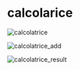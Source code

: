 # calcolarice

![calcolatrice](https://github.com/ferbackdev/calcolarice/assets/160015748/f8e2972b-7536-44eb-aea1-9fabb3ae437a)



![calcolatrice_add](https://github.com/ferbackdev/calcolarice/assets/160015748/f391caa9-d6d3-44af-a47a-9a7f18d49d71)



![calcolatrice_result](https://github.com/ferbackdev/calcolarice/assets/160015748/ecf9d667-fed9-46d4-b40d-c952ac7abf9b)
